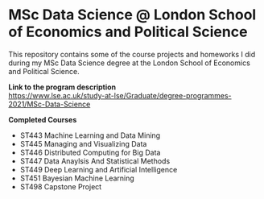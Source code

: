# MSc Data Science @ London School of Economics and Political Science

This repository contains some of the course projects and homeworks I did during my MSc Data Science degree at the London School of Economics and Political Science.

**Link to the program description**  
https://www.lse.ac.uk/study-at-lse/Graduate/degree-programmes-2021/MSc-Data-Science

**Completed Courses**  
- ST443 Machine Learning and Data Mining
- ST445 Managing and Visualizing Data
- ST446 Distributed Computing for Big Data
- ST447 Data Anaylsis And Statistical Methods
- ST449 Deep Learning and Artificial Intelligence
- ST451 Bayesian Machine Learning
- ST498 Capstone Project

